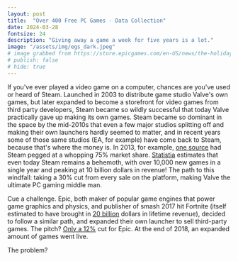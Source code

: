 ```yaml
---
layout: post
title:  "Over 400 Free PC Games - Data Collection"
date: 2024-03-28
fontsize: 24
description: "Giving away a game a week for five years is a lot."
image: "/assets/img/egs_dark.jpeg" 
# image grabbed from https://store.epicgames.com/en-US/news/the-holiday-sale-returns-on-december-17-plus-15-free-games
# publish: false
# hide: true
---
```


If you've ever played a video game on a computer, chances are you've used or heard of Steam. Launched in 2003 to distribute game studio Valve's own games, but later expanded to become a storefront for video games from third party developers, Steam became so wildly successful that today Valve practically gave up making its own games. Steam became so dominant in the space by the mid-2010s that even a few major studios splitting off and making their own launchers hardly seemed to matter, and in recent years some of those same studios (EA, for example) have come back to Steam, because that's where the money is. In 2013, for example, [one source](https://www.bloomberg.com/news/articles/2013-11-04/valve-lines-up-console-partners-in-challenge-to-microsoft-sony) had Steam pegged at a whopping 75% market share. [Statistia](https://www.statista.com/topics/4282/steam/#topicOverview) estimates that even today Steam remains a behemoth, with over 10,000 new games in a single year and peaking at 10 billion dollars in revenue! The path to this windfall: taking a 30% cut from every sale on the platform, making Valve the ultimate PC gaming middle man.

Cue a challenge. Epic, both maker of popular game engines that power game graphics and physics, and publisher of smash 2017 hit Fortnite (itself estimated to have brought in [20 billion](https://www.tweaktown.com/news/94476/fortnite-made-over-20-billion-in-revenue/index.html) dollars in lifetime revenue), decided to follow a similar path, and expanded their own launcher to sell third-party games. The pitch? [Only a 12%](https://www.gameinformer.com/2018/12/04/tim-sweeney-answers-questions-about-the-new-epic-games-store) cut for Epic. At the end of 2018, an expanded amount of games went live.

The problem? 


<!-- If you're seeing this post, you're ahead of the curve! Stay tuned for the next update, on a project to collect data about Epic's five-year free game giveaway experiment of over 400 games via web scraping and APIs. -->

<!-- Intro about Steam's dominance, a chart about that dominance

(also: Potential data or charts from various Epic Game Store Year in Review posts, aggregated?)

Story about EGS free games and their efforts, including biggest giveaways

Get down to brass tacks: explain initial list scraping and desire for more data

Problems faced trying to scrape links themselves

Solution (mostly): use wrapper for API (how much detail??), focus on thought process I think

(Optional) Problems faced with age restrictions, empty rows

Conclusion, hype for follow-up data, desire to fill in empty bits (Selenium?) -->
